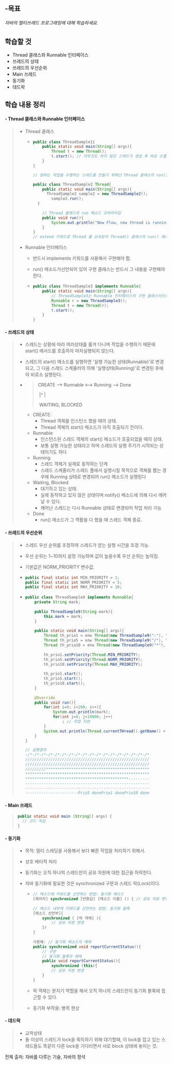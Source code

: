 ## -목표

###### 자바의 멀티쓰레드 프로그래밍에 대해 학습하세요.



## 학습할 것

- Thread 클래스와 Runnable 인터페이스
- 쓰레드의 상태
- 쓰레드의 우선순위
- Main 쓰레드
- 동기화
- 데드락



## 학습 내용 정리

#### - Thread 클래스와 Runnable 인터페이스

> * Thread 클래스
>
>   * ```java
>     public class ThreadSample1{
>         public static void main(String[] args){
>             Thread t = new Thread();
>             t.start(); // 아무것도 하지 않은 스레드가 생성 후 바로 소멸
>         }
>     }
>     
>     // 원하는 작업을 수행하는 스레드를 만들기 위해선 Thread 클래스의 run() 메소드를 오버라이딩해야 함.
>     
>     public class ThreadSample2 Thread{
>         public static void main(String[] args){
>         	ThreadSample2 sample2 = new ThreadSample2();
>             sample2.run();
>     	}
>         
>         // Thread 클래스의 run 메소드 오버라이딩
>         public void run(){
>             System.out.println("New Flow, new thread is running");
>         }
>     }
>     // extend 키워드로 Thread 를 상속받아 Thread() 클래스의 run() 메소드르 오버라이딩해서 새로운 일을 하도록 재정의
>     ```
>
> * Runnable 인터페이스
>
>   * 반드시 implements 키워드를 사용해서 구현해야 함.
>
>   * run()  메소드가선언되어 있어 구현 클래스는 반드시 그 내용을 구현해야 한다.
>
>   * ```java
>     public class ThreadSample3 implements Runnable{
>         public static void main(String[] args){
>             // ThreadSample3는 Runnable 인터페이스의 구현 클래스이므로 아래와 같이 Runnable r로 업캐스팅 가능.
>             Runnable r = new ThreadSample3();
>             Thread t = new Thread(r);
>             t.start();
>         }
>     }
>     ```

#### - 쓰레드의 상태

> * 스레드는 상황에 따라 여러상태를 옮겨 다니며 작업을 수행하기 때문에 start() 메서드를 호출하자 마자실행되지 않는다.
>
> * 스레드의 start() 메소드를 실행하면 '실행 가능한 상태(Runnable)'로 변경되고, 그 다음 스레드 스케줄러의 의해 '실행상태(Running)'로 변경된 후에야 비로소 실행된다.
>
> * > CREATE --> Runnable <--> Running --> Done
>   >
>   > ​                                 |^                 |
>   >
>   > ​                          WAITING, BLOCKED
>
>   * CREATE:
>     * Thread 객체를 인스턴스 했을 때의 상태.
>     * Thread 객체의 start() 메소드가 아직 호출되기 전이다.
>   * Runnable
>     * 인스턴스된 스레드 객체의 start() 메소드가 호출되었을 때의 상태.
>     * 보통 실행 가능한 상태라고 하며 스레드의 실행 주기가 시작되는 상태이기도 하다
>   * Running
>     * 스레드 객체가 실제로 동작하는 단계
>     * 스레드 스케줄러가 스레드 풀에서 실행시킬 목적으로 객체를 뽑는 경우에 Running 상태로 변경되어 run() 메소드가 실행된다
>   * Waiting, Blocked
>     * 대기하고 있는 상태.
>     * 실제 동작하고 있지 않은 상태이며 notify() 메소드에 의해 다시 깨어날 수 있다.
>     * 깨어난 스레드는 다시 Runnable 상태로 변경되어 작업 처리 가능
>   * Done
>     * run() 메소드가 그 역활을 다 했을 때 스레드 객체 종료.

#### - 쓰레드의 우선순위

> * 스레드 우선 순위를 조정하여 스레드가 얻는 실행 시간을 조정 가능.
>
> * 우선 순위는 1~10까지 설정 가능하며 값이 높을수록 우선 순위는 높아짐.
>
> * 기본값은 NORM_PRIORITY 변수값.
>
> * ```java
>   public final static int MIN_PRIORITY = 1;
>   public final static int NORM_PRIORITY = 5;
>   public final static int MAX_PRIORITY = 10;
>   ```
>
> * ```java
>   public class ThreadSample9 implements Runnable{
>       private String mark;
>       
>       public ThreadSample9(String mark){
>           this.mark = mark;
>       }
>       
>       public static void main(String[] args){
>           Thread th_prio1 = enw Thread(new ThreadSample9("-"), "Prio1");
>           Thread th_prio5 = enw Thread(new ThreadSample9("/"), "Prio5");
>           Thread th_prio10 = enw Thread(new ThreadSample9("*"), "Prio10");
>           
>           th_prio1.setPriority(Thread.MIN_PRIORITY);
>           th_prio5.setPriority(Thread.NORM_PRIORITY);
>           th_prio10.setPriority(Thread.MAX_PRIORITY);
>           
>           th_prio1.start();
>           th_prio5.start();
>           th_prio10.start();
>       }
>       
>       @Override
>       public void run(){
>           for(int i=0; i<200; i++){
>               System.out.println(mark);
>               for(int j=0; j<10000; j++)
>                   ; // 작업 지연
>           }
>           System.out.println(Thread.currentTHread().getName() + " done");
>       }
>   }
>   
>   // 실행결과
>   -/*-/*-/*-/*-/*-/*-/*-/*-/*-/*-/*-/*-/*-/*-/*-/*-/*-/*
>   //////////////////////////////////////////////////////
>   //////////////////////////////////////////////////////
>   /////////*********************************************
>   ******************************************************
>   *********************************************---------
>   ------------------------------------------------------
>   ------------------------------------------------------
>   -----------------------Prio5 donePrio1 donePrio10 done
>   ```

#### - Main 쓰레드

> ```java
> public static void main (String[] args) {
> 	// 코드 작성
> }
> ```

#### - 동기화

> * 목적: 멀티 스레딩을 사용해서 보다 빠른 작업을 처리하기 위해서.
>
> * 상호 배타적 처리
>
> * 동기화는 오직 하나의 스레드만이 공유 자원에 대한 접근을 허락한다.
>
> * 자바 동기화에 필요한 것은 synchronized 구문과 스레드 락(Lock)이다.
>
>   * ```java
>     // 메소드에 키워드를 선언하는 방법: 동기화 메소드
>     [제어자] synchronized [반환값] [메소드 이름] () { // 공유 자원 변경 }
>         
>     // 메소드 내부에 키워드를 선언하는 방법: 동기화 블록
>     [메소드 선언부]{
>         synchronized ( [락 객체] ){
>             // 공유 자원 변경
>         })
>     }
>         
>     사용예: // 동기화 메소드의 예제
>     public synchronized void reportCurrentStatus(){
>         // 구문
>         // 동기화 블록의 예제
>         public void reportCurrentStatus(){
>             synchronized (this){
>             // 공유 자원 변경
>         }
>     }
>     ```
>
>   *  락 객체는 문지기 역할을 해서 오직 하나의 스레드만이 동기화 블록에 접근할 수 있다.
>
>   * 동기화 부작용: 병목 현상

#### - 데드락

> * 교착상태
> * 둘 이상의 스레드가 lock을 획득하기 위해 대기할때, 이 lock을 잡고 있는 스레드들도 똑같이 다른 lock을 기다리면서 서로 block 상태에 놓이는 것.




전체 출처: 자바를 다루는 기술, 자바의 정석
